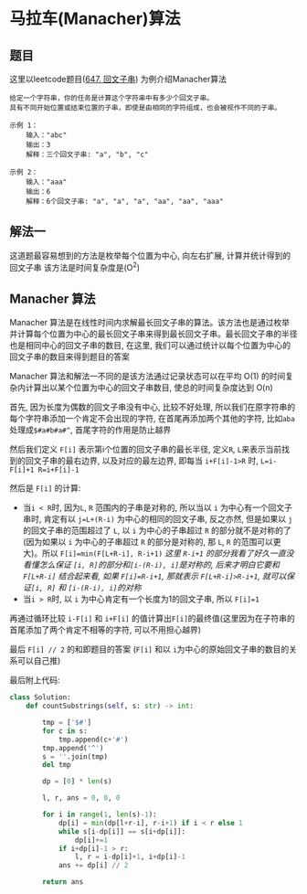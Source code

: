# 马拉车(Manacher)算法

## 题目

这里以leetcode题目([647. 回文子串](https://leetcode-cn.com/problems/palindromic-substrings/)) 为例介绍Manacher算法

    给定一个字符串，你的任务是计算这个字符串中有多少个回文子串。
    具有不同开始位置或结束位置的子串，即使是由相同的字符组成，也会被视作不同的子串。

    示例 1：
        输入："abc"
        输出：3
        解释：三个回文子串: "a", "b", "c"

    示例 2：
        输入："aaa"
        输出：6
        解释：6个回文子串: "a", "a", "a", "aa", "aa", "aaa"

## 解法一

这道题最容易想到的方法是枚举每个位置为中心, 向左右扩展, 计算并统计得到的回文子串
该方法是时间复杂度是(O<sup>2</sup>)

## Manacher 算法

Manacher 算法是在线性时间内求解最长回文子串的算法。该方法也是通过枚举并计算每个位置为中心的最长回文子串来得到最长回文子串。最长回文子串的半径也是相同中心的回文子串的数目, 在这里, 我们可以通过统计以每个位置为中心的回文子串的数目来得到题目的答案

Manacher 算法和解法一不同的是该方法通过记录状态可以在平均 O(1) 的时间复杂内计算出以某个位置为中心的回文子串数目, 使总的时间复杂度达到 O(n)

首先, 因为长度为偶数的回文子串没有中心, 比较不好处理, 所以我们在原字符串的每个字符串添加一个肯定不会出现的字符, 在首尾再添加两个其他的字符, 比如`aba`处理成`$#a#b#a#^`, 首尾字符的作用是防止越界

然后我们定义 `F[i]` 表示第i个位置的回文子串的最长半径, 定义`R`, `L`来表示当前找到的回文子串的最右边界, 以及对应的最左边界, 即每当 `i+F[i]-1>R` 时, `L=i-F[i]+1 R=i+F[i]-1`

然后是 `F[i]` 的计算:

* 当`i < R`时, 因为`L`, `R` 范围内的子串是对称的, 所以当以 `i` 为中心有一个回文子串时, 肯定有以 `j=L+(R-i)` 为中心的相同的回文子串, 反之亦然, 但是如果以 `j` 的回文子串的范围超过了 `L`, 以 `i` 为中心的子串超过 `R` 的部分就不是对称的了 (因为如果以 `i` 为中心的子串超过 `R` 的部分是对称的, 那 `L`, `R` 的范围可以更大)。所以 `F[i]=min(F[L+R-i], R-i+1)`
*这里 `R-i+1` 的部分我看了好久一直没看懂怎么保证 `[i, R]`的部分和`[i-(R-i), i]`是对称的, 后来才明白它要和 `F[L+R-i]` 结合起来看, 如果 `F[i]=R-i+1`, 那就表示 `F[L+R-i]>R-i+1`, 就可以保证`[i, R]` 和 `[i-(R-i), i]`的对称*
* 当`i > R`时, 以 `i` 为中心肯定有一个长度为1的回文子串, 所以 `F[i]=1`

再通过循环比较 `i-F[i]` 和 `i+F[i]` 的值计算出`F[i]`的最终值(这里因为在子符串的首尾添加了两个肯定不相等的字符, 可以不用担心越界)

最后 `F[i] // 2` 的和即题目的答案 (`F[i]` 和以 `i`为中心的原始回文子串的数目的关系可以自己推)

最后附上代码:

```python
class Solution:
    def countSubstrings(self, s: str) -> int:

        tmp = ['$#']
        for c in s:
            tmp.append(c+'#')
        tmp.append('^')
        s = ''.join(tmp)
        del tmp

        dp = [0] * len(s)

        l, r, ans = 0, 0, 0

        for i in range(1, len(s)-1):
            dp[i] = min(dp[l+r-i], r-i+1) if i < r else 1
            while s[i-dp[i]] == s[i+dp[i]]:
                dp[i]+=1
            if i+dp[i]-1 > r:
                l, r = i-dp[i]+1, i+dp[i]-1
            ans += dp[i] // 2

        return ans
```
